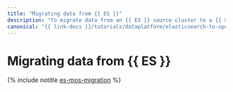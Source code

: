 ```yaml
---
title: "Migrating data from {{ ES }}"
description: "To migrate data from an {{ ES }} source cluster to a {{ mos-full-name }} target cluster, use a snapshot or remote reindexing."
canonical: "{{ link-docs }}/tutorials/dataplatform/elasticsearch-to-opensearch"
---
```


# Migrating data from {{ ES }}

{% include notitle [es-mos-migration](../../_tutorials/dataplatform/es-mos-migration.md) %}
